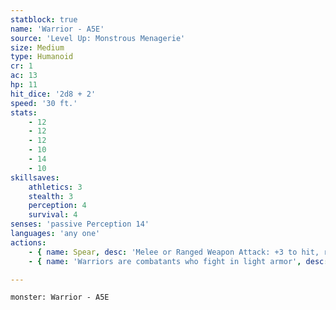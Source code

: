 ```yaml
---
statblock: true
name: 'Warrior - A5E'
source: 'Level Up: Monstrous Menagerie'
size: Medium
type: Humanoid
cr: 1
ac: 13
hp: 11
hit_dice: '2d8 + 2'
speed: '30 ft.'
stats:
    - 12
    - 12
    - 12
    - 10
    - 14
    - 10
skillsaves:
    athletics: 3
    stealth: 3
    perception: 4
    survival: 4
senses: 'passive Perception 14'
languages: 'any one'
actions:
    - { name: Spear, desc: 'Melee or Ranged Weapon Attack: +3 to hit, reach 5 ft. or range 20/60 ft., one target. Hit: 4 (1d6 + 1) piercing damage.' }
    - { name: 'Warriors are combatants who fight in light armor', desc: 'They excel in hit-and-run raids as opposed to pitched battles. Often, warriors are not full-time soldiers. Among tribal and nomadic groups, every able-bodied hunter or herder might be expected to fight in defense of the group. In agricultural societies, farmers might band together in warrior militias.' }

---
```

```statblock
monster: Warrior - A5E
```
